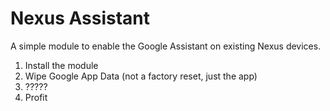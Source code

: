 # Nexus Assistant

A simple module to enable the Google Assistant on existing Nexus devices.

1. Install the module
2. Wipe Google App Data (not a factory reset, just the app)
3. ?????
4. Profit